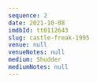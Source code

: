 ```yaml
---
sequence: 2
date: 2021-10-08
imdbId: tt0112643
slug: castle-freak-1995
venue: null
venueNotes: null
medium: Shudder
mediumNotes: null
---
```


